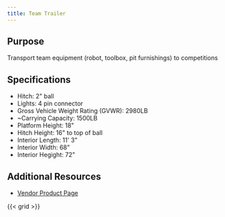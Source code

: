```yaml
---
title: Team Trailer
---
```


## Purpose
Transport team equipment (robot, toolbox, pit furnishings) to competitions

## Specifications
- Hitch: 2" ball
- Lights: 4 pin connector
- Gross Vehicle Weight Rating (GVWR): 2980LB
- ~Carrying Capacity: 1500LB
- Platform Height: 18"
- Hitch Height: 16" to top of ball
- Interior Length: 11' 3"
- Interior Width: 68"
- Interior Hegight: 72"

## Additional Resources
- [Vendor Product Page](https://ricesrapidmotorsports.com/Cargo-Trailers-Haulmark-Passport-6-ft-Wide-PPT6X10DS2-2018-Rapid-City-SD-4e60c426-9f29-49a3-88d5-a79200a67f72)


{{< grid >}}